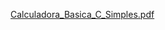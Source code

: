 [Calculadora_Basica_C_Simples.pdf](https://github.com/user-attachments/files/20784104/Calculadora_Basica_C_Simples.pdf)
